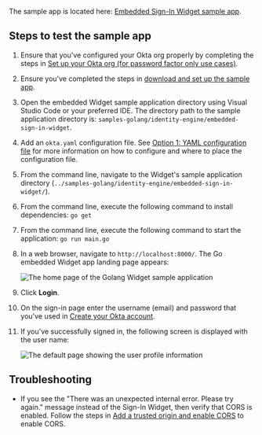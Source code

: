 The sample app is located here: [Embedded Sign-In Widget sample app](https://github.com/okta/samples-golang/tree/master/identity-engine/embedded-sign-in-widget).

## Steps to test the sample app

1. Ensure that you've configured your Okta org properly by completing the steps in [Set up your Okta org (for password factor only use cases)](/docs/guides/oie-embedded-common-org-setup/go/main/#set-up-your-okta-org-for-password-factor-only-use-cases).
1. Ensure you've completed the steps in [download and set up the sample app](/docs/guides/oie-embedded-common-download-setup-app/go/main/).
1. Open the embedded Widget sample application directory using Visual Studio Code or
   your preferred IDE. The directory path to the sample application directory is: `samples-golang/identity-engine/embedded-sign-in-widget`.
1. Add an `okta.yaml` configuration file. See [Option 1: YAML configuration file](/docs/guides/oie-embedded-common-download-setup-app/go/main/#option-1-configuration-file) for more information on how to configure and where to place the configuration file.
1. From the command line, navigate to the Widget's sample application directory (`../samples-golang/identity-engine/embedded-sign-in-widget/`).
1. From the command line, execute the following command to install dependencies: `go get`
1. From the command line, execute the following command to start the application: `go run main.go`
1. In a web browser, navigate to `http://localhost:8000/`. The Go embedded Widget app landing page appears:

   <div class="common-image-format">

    ![The home page of the Golang Widget sample application](/img/oie-embedded-sdk/oie-embedded-widget-golang-sample-app-home-page.png)

   </div>

1. Click **Login**.
1. On the sign-in page enter the username (email) and password that you've used in
[Create your Okta account](/docs/guides/oie-embedded-common-org-setup/go/main/#create-your-okta-account).
1. If you've successfully signed in, the following screen is displayed
   with the user name:

   <div class="common-image-format">

    ![The default page showing the user profile information](/img/oie-embedded-sdk/oie-embedded-widget-golang-sample-app-user-default-page.png)

   </div>

## Troubleshooting

* If you see the "There was an unexpected internal error. Please try again." message instead of the Sign-In Widget, then verify that CORS is enabled. Follow the steps in [Add a trusted origin and enable CORS](/docs/guides/oie-embedded-common-org-setup/go/main/#step-3-add-a-trusted-origin-and-enable-cors) to enable CORS.
